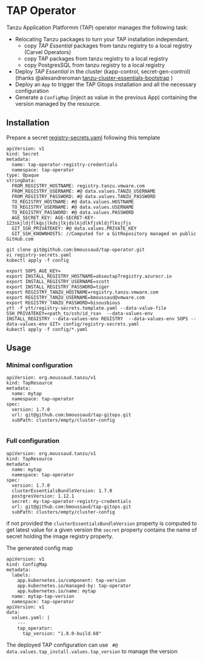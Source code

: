 # TAP Operator

Tanzu Application Platformm (TAP) operator manages the following task:

* Relocating Tanzu packages to turn your TAP installation independant.
    * copy _TAP Essential_ packages from tanzu registry to a local registry (Carvel Operators)
    * copy TAP packages from tanzu registry to a local registry
    * copy PostgresSQL from tanzu registry to a local registry
* Deploy _TAP Essential_ in the cluster (kapp-control, secret-gen-control) (thanks
  @alexandreroman [tanzu-cluster-essentials-bootstrap](https://github.com/alexandreroman/tanzu-cluster-essentials-bootstrap) )
* Deploy an `App` to trigger the TAP Gitops installation and all the necessary configuration
* Generate a `ConfigMap` (inject as value in the previous App) containing the version managed by the resource.

## Installation

Prepare a secret [registry-secrets.yaml](registry-secrets.yaml.template) following this template

```
apiVersion: v1
kind: Secret
metadata:
  name: tap-operator-registry-credentials
  namespace: tap-operator
type: Opaque
stringData:
  FROM_REGISTRY_HOSTNAME: registry.tanzu.vmware.com
  FROM_REGISTRY_USERNAME: #@ data.values.TANZU_USERNAME
  FROM_REGISTRY_PASSWORD: #@ data.values.TANZU_PASSWORD
  TO_REGISTRY_HOSTNAME: #@ data.values.HOSTNAME
  TO_REGISTRY_USERNAME: #@ data.values.USERNAME
  TO_REGISTRY_PASSWORD: #@ data.values.PASSWORD
  AGE_SECRET_KEY: AGE-SECRET-KEY-123skjldjflkqsjlkdsjlkjdslkjdlkfjskldjflksjfjs  
  GIT_SSH_PRIVATEKEY: #@ data.values.PRIVATE_KEY
  GIT_SSH_KNOWNHOSTS: //Computed for a GitRepository managed on public GitHub.com
```

```
git clone git@github.com:bmoussaud/tap-operator.git
vi registry-secrets.yaml
kubectl apply -f config  
```

```
export SOPS_AGE_KEY=
export INSTALL_REGISTRY_HOSTNAME=akseutap7registry.azurecr.io
export INSTALL_REGISTRY_USERNAME=scott
export INSTALL_REGISTRY_PASSWORD=tiger
export REGISTRY_TANZU_HOSTNAME=registry.tanzu.vmware.com
export REGISTRY_TANZU_USERNAME=bmoussaud@vmware.com
export REGISTRY_TANZU_PASSWORD=bisousbious
ytt -f ytt/registry-secrets.template.yaml --data-value-file SSH_PRIVATEKEY=<path_to/ssh/id_rsa>  --data-values-env INSTALL_REGISTRY --data-values-env REGISTRY  --data-values-env SOPS --data-values-env GIT> config/registry-secrets.yaml
kubectl apply -f config/*.yaml
```

## Usage

### Minimal configuration

``````
apiVersion: org.moussaud.tanzu/v1
kind: TapResource
metadata:
  name: mytap
  namespace: tap-operator
spec:
  version: 1.7.0  
  url: git@github.com:bmoussaud/tap-gitops.git
  subPath: clusters/empty/cluster-config
  
``````

### Full configuration

``````
apiVersion: org.moussaud.tanzu/v1
kind: TapResource
metadata:
  name: mytap
  namespace: tap-operator
spec:
  version: 1.7.0
  clusterEssentialsBundleVersion: 1.7.0
  postgresVersion: 1.12.1
  secret: my-tap-operator-registry-credentials
  url: git@github.com:bmoussaud/tap-gitops.git
  subPath: clusters/empty/cluster-config
``````

if not provided the `clusterEssentialsBundleVersion` property is computed to get latest value for a given version
the `secret` property contains the name of secret holding the image registry property.

The generated config map

```
apiVersion: v1
kind: ConfigMap
metadata:
  labels:
    app.kubernetes.io/component: tap-version
    app.kubernetes.io/managed-by: tap-operator
    app.kubernetes.io/name: mytap
  name: mytap-tap-version
  namespace: tap-operator
apiVersion: v1
data:
  values.yaml: |
    ---
    tap_operator:
      tap_version: "1.8.0-build.68"
```

The deployed TAP configuration can use ` #@ data.values.tap_install.values.tap_version` to manage the version